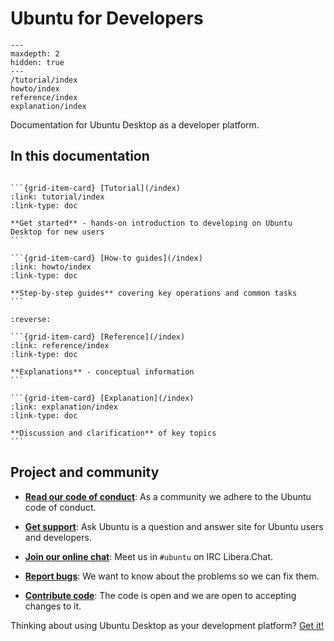 # Ubuntu for Developers

```{toctree}
---
maxdepth: 2
hidden: true
---
/tutorial/index
howto/index
reference/index
explanation/index
```

Documentation for Ubuntu Desktop as a developer platform.


## In this documentation

````{grid} 1 1 2 2

```{grid-item-card} [Tutorial](/index)
:link: tutorial/index
:link-type: doc

**Get started** - hands-on introduction to developing on Ubuntu Desktop for new users
```

```{grid-item-card} [How-to guides](/index)
:link: howto/index
:link-type: doc

**Step-by-step guides** covering key operations and common tasks
```

````

````{grid} 1 1 2 2
:reverse:

```{grid-item-card} [Reference](/index)
:link: reference/index
:link-type: doc

**Explanations** - conceptual information
```

```{grid-item-card} [Explanation](/index)
:link: explanation/index
:link-type: doc

**Discussion and clarification** of key topics
```

````


## Project and community

* **[Read our code of conduct](https://ubuntu.com/community/ethos/code-of-conduct)**:
As a community we adhere to the Ubuntu code of conduct.

* **[Get support](https://askubuntu.com/questions/tagged/ubuntu)**:
Ask Ubuntu is a question and answer site for Ubuntu users and developers.

* **[Join our online chat](https://web.libera.chat/gamja/?channels=%23ubuntu)**:
Meet us in `#ubuntu` on IRC Libera.Chat.

* **[Report bugs](https://github.com/canonical/ubuntu-for-developers-docs/issues/new)**:
We want to know about the problems so we can fix them.

* **[Contribute code](https://github.com/canonical/ubuntu-for-developers-docs)**:
The code is open and we are open to accepting changes to it.

Thinking about using Ubuntu Desktop as your development platform? [Get it!](https://ubuntu.com/desktop/developers)
